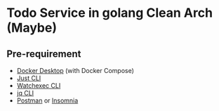 # Todo Service in golang Clean Arch (Maybe)

## Pre-requirement

- [Docker Desktop](https://www.docker.com/products/docker-desktop/) (with Docker Compose)
- [Just CLI](https://github.com/casey/just)
- [Watchexec CLI](https://github.com/watchexec/watchexec)
- [jq CLI](https://jqlang.github.io/jq/)
- [Postman](https://www.postman.com/) or [Insomnia](https://insomnia.rest/)
